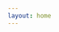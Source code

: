 ```yaml
---
layout: home
---
```


<!-- 
    index.md

    This file serves as the main entry point for the website's content. 
    It is typically used to define the homepage structure and content, 
    including links, introductory text, and any featured sections.

    If you need to update the list of previous courses, refer to the 
    `_data/previous_offering.yml` file. This file contains the data 
    for past courses and offerings, which can be dynamically included 
    in the homepage or other sections of the site. (currently commented)

    Ensure that any changes to this file align with the overall design 
    and structure of the website.
-->